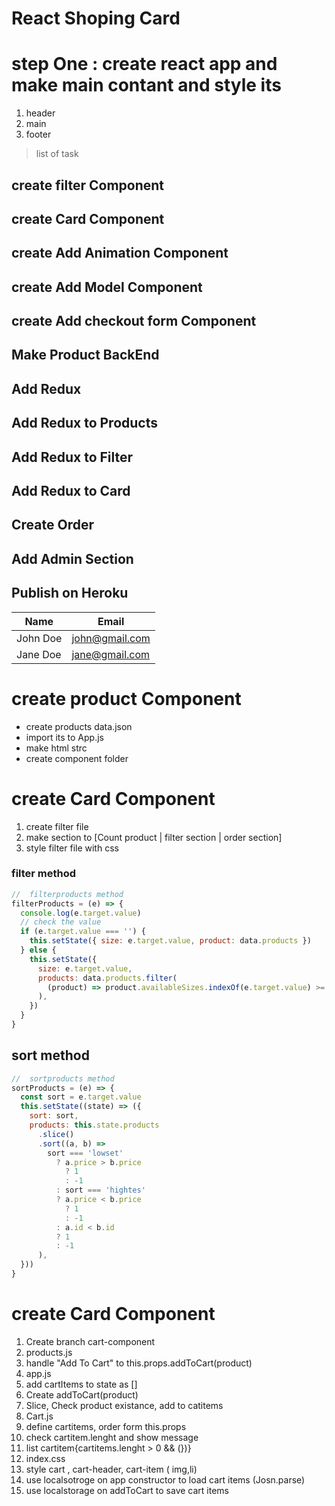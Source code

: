 # React Shoping Card

# step One : create react app and make main contant and style its

1. header
1. main
1. footer

> list of task

## create filter Component

## create Card Component

## create Add Animation Component

## create Add Model Component

## create Add checkout form Component

## Make Product BackEnd

## Add Redux

## Add Redux to Products

## Add Redux to Filter

## Add Redux to Card

## Create Order

## Add Admin Section

## Publish on Heroku

| Name     | Email          |
| -------- | -------------- |
| John Doe | john@gmail.com |
| Jane Doe | jane@gmail.com |

# create product Component

- create products data.json
- import its to App.js
- make html strc
- create component folder

# create Card Component

1. create filter file
1. make section to [Count product | filter section | order section]
1. style filter file with css

### filter method

```js
//  filterproducts method
filterProducts = (e) => {
  console.log(e.target.value)
  // check the value
  if (e.target.value === '') {
    this.setState({ size: e.target.value, product: data.products })
  } else {
    this.setState({
      size: e.target.value,
      products: data.products.filter(
        (product) => product.availableSizes.indexOf(e.target.value) >= 0
      ),
    })
  }
}
```

## sort method

```js
//  sortproducts method
sortProducts = (e) => {
  const sort = e.target.value
  this.setState((state) => ({
    sort: sort,
    products: this.state.products
      .slice()
      .sort((a, b) =>
        sort === 'lowset'
          ? a.price > b.price
            ? 1
            : -1
          : sort === 'hightes'
          ? a.price < b.price
            ? 1
            : -1
          : a.id < b.id
          ? 1
          : -1
      ),
  }))
}
```

# create Card Component

1. Create branch cart-component
1. products.js
1. handle "Add To Cart" to this.props.addToCart(product)
1. app.js
1. add cartItems to state as []
1. Create addToCart(product)
1. Slice, Check product existance, add to catitems
1. Cart.js
1. define cartitems, order form this.props
1. check cartitem.lenght and show message
1. list cartitem{cartitems.lenght > 0 && (})}
1. index.css
1. style cart , cart-header, cart-item ( img,li)
1. use localsotroge on app constructor to load cart items (Josn.parse)
1. use localstorage on addToCart to save cart items

